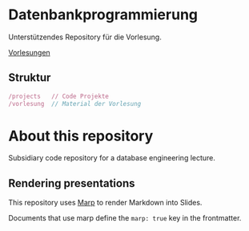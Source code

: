 # Datenbankprogrammierung

Unterstützendes Repository für die Vorlesung.

[Vorlesungen](vorlesung/README.md)

## Struktur

```js
/projects   // Code Projekte
/vorlesung  // Material der Vorlesung
```

# About this repository

Subsidiary code repository for a database engineering lecture.

## Rendering presentations

This repository uses [Marp](https://yhatt.github.io/marp/) to render Markdown into Slides.

Documents that use marp define the `marp: true` key in the frontmatter.
